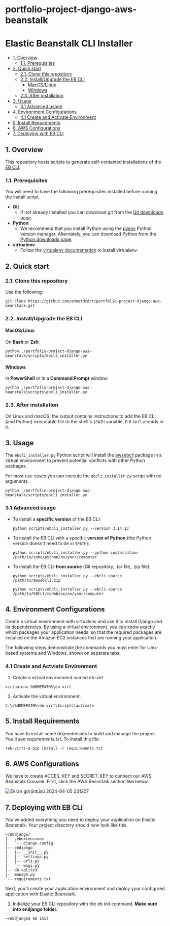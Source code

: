 # portfolio-project-django-aws-beanstalk

# Elastic Beanstalk CLI Installer
- [1. Overview](#1-overview)
  - [1.1. Prerequisites](#11-prerequisites)
- [2. Quick start](#2-quick-start)
  - [2.1. Clone this repository](#21-clone-this-repository)
  - [2.2. Install/Upgrade the EB CLI](#22-installupgrade-the-eb-cli)
    - [MacOS/Linux](#macoslinux)
    - [Windows](#windows)
  - [2.3. After installation](#23-after-installation)
- [3. Usage](#3-usage)
  - [3.1 Advanced usage](#31-advanced-usage)
- [4. Environment Configurations](#4-environment-configurations)
  - [4.1 Create and Activate Environment](#41-create-and-activate-environment)
- [5. Install Requirements](#5-install-requirements)
- [6. AWS Configurations](#6-aws-configurations)
- [7. Deploying with EB CLI](#6-deploying-with-eb-cli)

## 1. Overview

This repository hosts scripts to generate self-contained installations of the [EB CLI](https://docs.aws.amazon.com/elasticbeanstalk/latest/dg/eb-cli3.html).

### 1.1. Prerequisites

You will need to have the following prerequisites installed before running the install script.

* **Git**
  * If not already installed you can download git from the [Git downloads page](https://git-scm.com/downloads).
* **Python**
  * We recommend that you install Python using the [pyenv](https://github.com/pyenv/pyenv) Python version manager. Alternately, you can download Python from the [Python downloads page](https://www.python.org/downloads/).
* **virtualenv**
  * Follow the [virtualenv documentation](https://virtualenv.pypa.io/en/latest/installation.html) to install virtualenv.

## 2. Quick start

### 2.1. Clone this repository

Use the following:

```
git clone https://github.com/ahmetdzdrr/portfolio-project-django-aws-beanstalk.git
```

### 2.2. Install/Upgrade the EB CLI

#### MacOS/Linux
On **Bash** or **Zsh**:

```
python ./portfolio-project-django-aws-beanstalk/scripts/ebcli_installer.py
```

#### Windows
In **PowerShell** or in a **Command Prompt** window:

```
python .\portfolio-project-django-aws-beanstalk\scripts\ebcli_installer.py
```

### 2.3. After installation

On Linux and macOS, the output contains instructions to add the EB CLI (and Python) executable file to the shell's `$PATH` variable, if it isn't already in it.

## 3. Usage

The `ebcli_installer.py` Python script will install the [awsebcli](https://pypi.org/project/awsebcli/) package in a virtual environment to prevent potential conflicts with other Python packages.

For most use cases you can execute the `ebcli_installer.py` script with no arguments.

```
python ./portfolio-project-django-aws-beanstalk/scripts/ebcli_installer.py
```

### 3.1 Advanced usage

  - To install a **specific version** of the EB CLI:

    ```shell
    python scripts/ebcli_installer.py --version 3.14.13
    ```

  - To install the EB CLI with a specific **version of Python** (the Python version doesn't need to be in `$PATH`):

    ```shell
    python scripts/ebcli_installer.py --python-installation /path/to/some/python/on/your/computer
    ```

  - To install the EB CLI **from source** (Git repository, .tar file, .zip file):
    ```shell
    python scripts/ebcli_installer.py --ebcli-source /path/to/awsebcli.zip

    python scripts/ebcli_installer.py --ebcli-source /path/to/EBCLI/codebase/on/your/computer
    ```

## 4. Environment Configurations

Create a virtual environment with virtualenv and use it to install Django and its dependencies. By using a virtual environment, you can know exactly which packages your application needs, so that the required packages are installed on the Amazon EC2 instances that are running your application.

The following steps demonstrate the commands you must enter for Unix-based systems and Windows, shown on separate tabs.

### 4.1 Create and Actviate Environment

1. Create a virtual environment named *eb-virt*

```
virtualenv %HOMEPATH%\eb-virt
```

2. Activate the virtual environment.

```
C:\>%HOMEPATH%\eb-virt\Scripts\activate
```

## 5. Install Requirements

You have to install some dependencies to build and manage the project. You'll see *requirements.txt*. To install this file:

```
(eb-virt)~$ pip install -r requirements.txt
```

## 6. AWS Configurations

We have to create ACCES_KEY and SECRET_KEY to connect our AWS Beanstalk Console. First, click the AWS Beanstalk section like below.

![Ekran görüntüsü 2024-04-05 231207](https://github.com/ahmetdzdrr/portfolio-project-django-aws-beanstalk/assets/117534684/382fded8-f9b3-4ea0-ab3b-f649e3d97432)

## 7. Deploying with EB CLI

You've added everything you need to deploy your application on Elastic Beanstalk. Your project directory should now look like this.

```
~/ebdjango/
|-- .ebextensions
|   `-- django.config
|-- ebdjango
|   |-- __init__.py
|   |-- settings.py
|   |-- urls.py
|   `-- wsgi.py
|-- db.sqlite3
|-- manage.py
`-- requirements.txt
```

Next, you'll create your application environment and deploy your configured application with Elastic Beanstalk.

1. Initialize your EB CLI repository with the eb init command. **Make sure into endjango folder.**

```
~/ebdjango$ eb init
```
